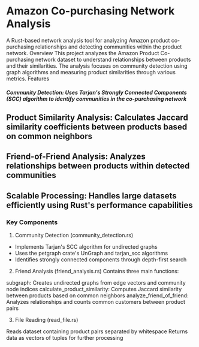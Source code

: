 # Amazon Co-purchasing Network Analysis
A Rust-based network analysis tool for analyzing Amazon product co-purchasing relationships and detecting communities within the product network.
Overview
This project analyzes the Amazon Product Co-purchasing network dataset to understand relationships between products and their similarities. The analysis focuses on community detection using graph algorithms and measuring product similarities through various metrics.
Features

##### Community Detection: Uses Tarjan's Strongly Connected Components (SCC) algorithm to identify communities in the co-purchasing network
## Product Similarity Analysis: Calculates Jaccard similarity coefficients between products based on common neighbors
## Friend-of-Friend Analysis: Analyzes relationships between products within detected communities
## Scalable Processing: Handles large datasets efficiently using Rust's performance capabilities


### Key Components
  1. Community Detection (community_detection.rs)    
  - Implements Tarjan's SCC algorithm for undirected graphs   
  - Uses the petgraph crate's UnGraph and tarjan_scc algorithms    
  - Identifies strongly connected components through depth-first search    

2. Friend Analysis (friend_analysis.rs)
Contains three main functions:

subgraph: Creates undirected graphs from edge vectors and community node indices
calculate_product_similarity: Computes Jaccard similarity between products based on common neighbors
analyze_friend_of_friend: Analyzes relationships and counts common customers between product pairs

3. File Reading (read_file.rs)

Reads dataset containing product pairs separated by whitespace
Returns data as vectors of tuples for further processing
